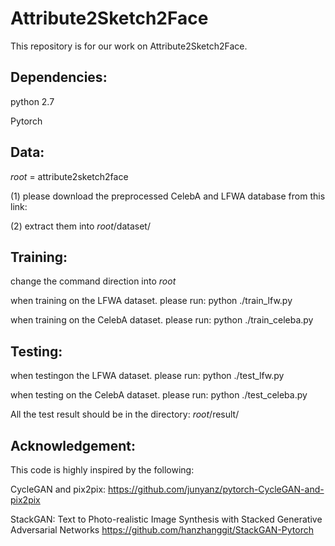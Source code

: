 # Attribute2Sketch2Face
This repository is for our work on Attribute2Sketch2Face.

## Dependencies: 

python 2.7

Pytorch

## Data:
$root$ = attribute2sketch2face

(1) please download the preprocessed CelebA and LFWA database from this link: 

(2) extract them into $root$/dataset/

## Training:
change the command direction into $root$

when training on the LFWA dataset. please run: python ./train_lfw.py

when training on the CelebA dataset. please run: python ./train_celeba.py

## Testing:

when testingon the LFWA dataset. please run: python ./test_lfw.py

when testing on the CelebA dataset. please run: python ./test_celeba.py

All the test result should be in the directory: $root$/result/

## Acknowledgement:

This code is highly inspired by the following:

CycleGAN and pix2pix:
https://github.com/junyanz/pytorch-CycleGAN-and-pix2pix

StackGAN: Text to Photo-realistic Image Synthesis with Stacked Generative Adversarial Networks
https://github.com/hanzhanggit/StackGAN-Pytorch
